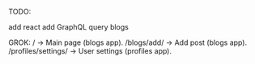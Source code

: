 TODO:

add react
add GraphQL query blogs


GROK:
/ → Main page (blogs app).
/blogs/add/ → Add post (blogs app).
/profiles/settings/ → User settings (profiles app).